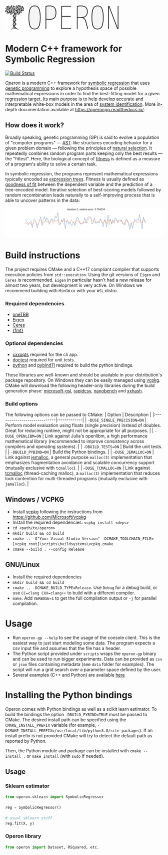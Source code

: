 <p align="left">
    <img src="./docs/_static/logo_mini.png" height="80px" />
</p>

# Modern C++ framework for Symbolic Regression

[![Build Status](https://dev.azure.com/heal-research/HEAL.Operon/_apis/build/status/heal-research.operon?branchName=master)](https://dev.azure.com/heal-research/HEAL.Operon/_build/latest?definitionId=4&branchName=master)

*Operon* is a modern C++ framework for [symbolic regression](https://en.wikipedia.org/wiki/Symbolic_regression) that uses [genetic programming](https://en.wikipedia.org/wiki/Genetic_programming) to explore a hypothesis space of possible mathematical expressions in order to find the best-fitting model for a given [regression target](https://en.wikipedia.org/wiki/Regression_analysis).
Its main purpose is to help develop accurate and interpretable white-box models in the area of [system identification](https://en.wikipedia.org/wiki/System_identification). More in-depth documentation available at https://operongp.readthedocs.io/.

## How does it work?

Broadly speaking, genetic programming (GP) is said to evolve a population of "computer programs" ― [AST](https://en.wikipedia.org/wiki/Abstract_syntax_tree)-like structures encoding behavior for a given problem domain ― following the principles of [natural selection](https://en.wikipedia.org/wiki/Natural_selection). It repeatedly combines random program parts keeping only the best results ― the "fittest". Here, the biological concept of [fitness](https://en.wikipedia.org/wiki/Survival_of_the_fittest) is defined as a measure of a program's ability to solve a certain task.

In symbolic regression, the programs represent mathematical expressions typically encoded as [expression trees](https://en.wikipedia.org/wiki/Binary_expression_tree). Fitness is usually defined as [goodness of fit](https://en.wikipedia.org/wiki/Goodness_of_fit) between the dependent variable and the prediction of a tree-encoded model. Iterative selection of best-scoring models followed by random recombination leads naturally to a self-improving process that is able to uncover patterns in the data:  

<p align="center">
    <img src="./docs/_static/evo.gif"  />
</p>

# Build instructions 

The project requires CMake and a C++17 compliant compiler that supports execution policies from `std::execution`. Using the git versions of `Eigen` and `Ceres` is recommended. `Eigen` in particular hasn't had a new release for almost two years, but development is very active. On Windows we recommend building with `MinGW` or with your `WSL` distro.

### Required dependencies
- [oneTBB](https://github.com/oneapi-src/oneTBB)
- [Eigen](http://eigen.tuxfamily.org)
- [Ceres](http://ceres-solver.org/)
- [{fmt}](https://fmt.dev/latest/index.html)

### Optional dependencies
- [cxxopts](https://github.com/jarro2783/cxxopts) required for the cli app.
- [doctest](https://github.com/onqtam/doctest) required for unit tests.
- [python](https://www.python.org/) and [pybind11](https://github.com/pybind/pybind11) required to build the python bindings.

These libraries are well-known and should be available in your distribution's package repository. On Windows they can be easily managed using [vcpkg](https://github.com/Microsoft/vcpkg). CMake will download the following header-only libraries during the build generation phase: [microsoft-gsl](https://github.com/microsoft/GSL), [rapidcsv](https://github.com/d99kris/rapidcsv), [nanobench](https://github.com/martinus/nanobench) and [xxhash](https://github.com/Cyan4973/xxHash).

### Build options
The following options can be passed to CMake:
| Option                      | Description |
|:----------------------------|:------------|
| `-DUSE_SINGLE_PRECISION=ON` | Perform model evaluation using floats (single precision) instead of doubles. Great for reducing runtime, might not be appropriate for all purposes.           |
| `-DUSE_OPENLIBM=ON`         | Link against Julia's openlibm, a high performance mathematical library (recommended to improve consistency across compilers and operating systems).            |
| `-DBUILD_TESTS=ON` | Build the unit tests. |
| `-DBUILD_PYBIND=ON` | Build the Python bindings. |
| `-DUSE_JEMALLOC=ON`         | Link against [jemalloc](http://jemalloc.net/), a general purpose `malloc(3)` implementation that emphasizes fragmentation avoidance and scalable concurrency support (mutually exclusive with `tcmalloc`).           |
| `-DUSE_TCMALLOC=ON`         | Link against [tcmalloc](https://google.github.io/tcmalloc/) (thread-caching malloc), a `malloc(3)` implementation that reduces lock contention for multi-threaded programs (mutually exclusive with `jemalloc`).          |

## Windows / VCPKG

- Install [vcpkg](https://github.com/Microsoft/vcpkg) following the instructions from https://github.com/Microsoft/vcpkg
- Install the required dependencies: `vcpkg install <deps>`
- `cd <path/to/operon>`
- `mkdir build && cd build`
- `cmake .. -G"Your Visual Studio Version" -DCMAKE_TOOLCHAIN_FILE=[vcpkg root]\scripts\buildsystems\vcpkg.cmake`
- `cmake --build . --config Release`

## GNU/Linux

- Install the required dependencies
- `mkdir build && cd build`
- `cmake .. -DCMAKE_BUILD_TYPE=Release`. Use `Debug` for a debug build, or use `CC=clang CXX=clang++` to build with a different compiler.
- `make`. Add `VERBOSE=1` to get the full compilation output or `-j` for parallel compilation.

# Usage

* Run `operon-gp --help` to see the usage of the console client. This is the easiest way to just start modeling some data. The program expects a csv input file and assumes that the file has a header.  
* The Python script provided under `scripts` wraps the `operon-gp` binary and can be used to run bigger experiments. Data can be provided as `csv` or `json` files containing metadata (see `data` folder for examples). The script will run a grid search over a parameter space defined by the user.
* Several examples (C++ and Python) are available  [here](https://github.com/foolnotion/operon/blob/master/examples) 

# Installing the Python bindings

Operon comes with Python bindings as well as a scikit learn estimator. To build the bindings the option `-DBUILD_PYBIND=TRUE` must be passed to CMake. The desired install path can be specified using the `CMAKE_INSTALL_PREFIX` variable (for example, `-DCMAKE_INSTALL_PREFIX=/usr/local/lib/python3.8/site-packages`). If an install prefix is not provided CMake will try to detect the default path as reported by Python.

Then, the Python module and package can be installed with `cmake --install .` or `make install` (with `sudo` if needed).

## Usage

### Sklearn estimator
```python
from operon.sklearn import SymbolicRegressor

reg = SymbolicRegressor()

# usual sklearn stuff
reg.fit(X, y)
```

### Operon library
```python
from operon import Dataset, RSquared, etc.
```
